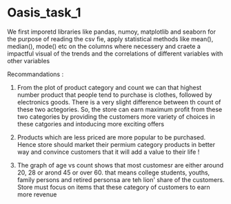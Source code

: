 # Oasis_task_1
We first imporetd libraries like pandas, numoy, matplotlib and seaborn for the purpose of reading the csv fie, apply statistical methods like mean(), median(), mode() etc on the columns where necessery and craete a impactful visual of the trends and the correlations of different variables with other variables 

Recommandations :
1. From the plot of product category and count we can that highest number product that people tend to purchase is clothes, followed by electronics goods. There is a very slight difference between th count of these two actegories. So, the store can earn maximum profit from these two categories by providing the customers more variety of choices in these catgories and intoducing more exciting offers

2. Products which are less priced are more popular to be purchased. Hence store should market their permium category products in better way and convince customers that it will add a value to their life !

3. The graph of age vs count shows that most customesr are either around 20, 28 or arond 45 or over 60.
    that means college students, youths, family persons and retired personsa are teh lion' share of the customers. Store must focus on items that these category of customers to earn more revenue
